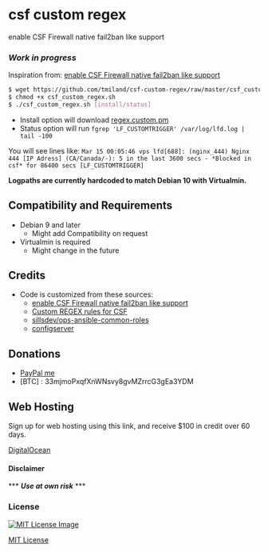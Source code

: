 # csf custom regex
 enable CSF Firewall native fail2ban like support

### ***Work in progress***

Inspiration from: [enable CSF Firewall native fail2ban like support](https://community.centminmod.com/posts/62343/)

```bash
$ wget https://github.com/tmiland/csf-custom-regex/raw/master/csf_custom_regex.sh
$ chmod +x csf_custom_regex.sh
$ ./csf_custom_regex.sh [install/status]
```

- Install option will download [regex.custom.pm](https://github.com/tmiland/csf-custom-regex/raw/master/regex.custom.pm)
- Status option will run ```fgrep 'LF_CUSTOMTRIGGER' /var/log/lfd.log | tail -100```

You will see lines like: ```Mar 15 00:05:46 vps lfd[688]: (nginx_444) Nginx 444 [IP Adress] (CA/Canada/-): 5 in the last 3600 secs - *Blocked in csf* for 86400 secs [LF_CUSTOMTRIGGER]```

**Logpaths are currently hardcoded to match Debian 10 with Virtualmin.**

## Compatibility and Requirements

* Debian 9 and later
  - Might add Compatibility on request 
* Virtualmin is required
  * Might change in the future 

## Credits
- Code is customized from these sources:
  * [enable CSF Firewall native fail2ban like support](https://community.centminmod.com/posts/62343/)
  * [Custom REGEX rules for CSF](https://forum.configserver.com/viewtopic.php?t=7517)
  * [sillsdev/ops-ansible-common-roles](https://github.com/sillsdev/ops-ansible-common-roles/blob/master/csf_config/files/regex.custom.pm)
  * [configserver](http://www.configserver.com)

## Donations 
- [PayPal me](https://paypal.me/milanddata)
- [BTC] : 33mjmoPxqfXnWNsvy8gvMZrrcG3gEa3YDM

## Web Hosting

Sign up for web hosting using this link, and receive $100 in credit over 60 days.

[DigitalOcean](https://m.do.co/c/f1f2b475fca0)

#### Disclaimer 

*** ***Use at own risk*** ***

### License

[![MIT License Image](https://upload.wikimedia.org/wikipedia/commons/thumb/0/0c/MIT_logo.svg/220px-MIT_logo.svg.png)](https://github.com/tmiland/csf-custom-regex/blob/master/LICENSE)

[MIT License](https://github.com/tmiland/csf-custom-regex/blob/master/LICENSE)
